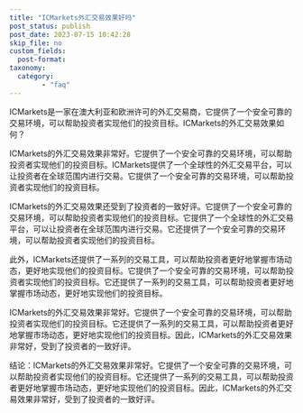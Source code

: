 ```yaml
---
title: "ICMarkets外汇交易效果好吗"
post_status: publish
post_date: 2023-07-15 10:42:28
skip_file: no
custom_fields: 
  post-format: 
taxonomy:
  category:
        - "faq"
---
```


ICMarkets是一家在澳大利亚和欧洲许可的外汇交易商，它提供了一个安全可靠的交易环境，可以帮助投资者实现他们的投资目标。ICMarkets的外汇交易效果如何？

ICMarkets的外汇交易效果非常好。它提供了一个安全可靠的交易环境，可以帮助投资者实现他们的投资目标。ICMarkets提供了一个全球性的外汇交易平台，可以让投资者在全球范围内进行交易。它提供了一个安全可靠的交易环境，可以帮助投资者实现他们的投资目标。

ICMarkets的外汇交易效果还受到了投资者的一致好评。它提供了一个安全可靠的交易环境，可以帮助投资者实现他们的投资目标。它提供了一个全球性的外汇交易平台，可以让投资者在全球范围内进行交易。它还提供了一个安全可靠的交易环境，可以帮助投资者实现他们的投资目标。

此外，ICMarkets还提供了一系列的交易工具，可以帮助投资者更好地掌握市场动态，更好地实现他们的投资目标。它提供了一个安全可靠的交易环境，可以帮助投资者实现他们的投资目标。它还提供了一系列的交易工具，可以帮助投资者更好地掌握市场动态，更好地实现他们的投资目标。

ICMarkets的外汇交易效果非常好。它提供了一个安全可靠的交易环境，可以帮助投资者实现他们的投资目标。它还提供了一系列的交易工具，可以帮助投资者更好地掌握市场动态，更好地实现他们的投资目标。因此，ICMarkets的外汇交易效果非常好，受到了投资者的一致好评。

结论：ICMarkets的外汇交易效果非常好。它提供了一个安全可靠的交易环境，可以帮助投资者实现他们的投资目标。它还提供了一系列的交易工具，可以帮助投资者更好地掌握市场动态，更好地实现他们的投资目标。因此，ICMarkets的外汇交易效果非常好，受到了投资者的一致好评。
